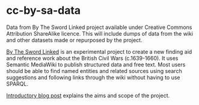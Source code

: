 # cc-by-sa-data
Data from By The Sword Linked project available under Creative Commons Attribution ShareAlike licence. This will include dumps of data from the wiki and other datasets made or repurposed by the project.

[By The Sword Linked](https://www.bytheswordlinked.uk/) is an experimental project to create a new finding aid and reference work about the British Civil Wars (c.1639-1660). It uses Semantic MediaWiki to publish structured data and free text. Most users should be able to find named entities and related sources using search suggestions and following links through the wiki without having to use SPARQL.

[Introductory blog post](https://bytheswordlinked.hcommons.org/2019/02/26/introduction/) explains the aims and scope of the project.
